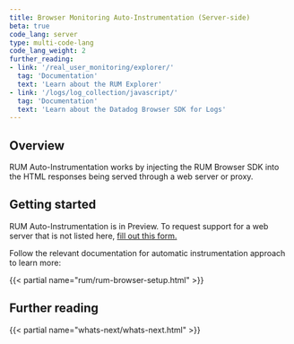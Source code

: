 ```yaml
---
title: Browser Monitoring Auto-Instrumentation (Server-side)
beta: true
code_lang: server
type: multi-code-lang
code_lang_weight: 2
further_reading:
- link: '/real_user_monitoring/explorer/'
  tag: 'Documentation'
  text: 'Learn about the RUM Explorer'
- link: '/logs/log_collection/javascript/'
  tag: 'Documentation'
  text: 'Learn about the Datadog Browser SDK for Logs'
---
```


## Overview

RUM Auto-Instrumentation works by injecting the RUM Browser SDK into the HTML responses being served through a web server or proxy.

## Getting started

<div class="alert alert-info">RUM Auto-Instrumentation is in Preview. To request support for a web server that is not listed here, <a href="https://www.datadoghq.com/private-beta/rum-sdk-auto-injection/">fill out this form.</a></div>

Follow the relevant documentation for automatic instrumentation approach to learn more:

{{< partial name="rum/rum-browser-setup.html" >}}


## Further reading

{{< partial name="whats-next/whats-next.html" >}}

